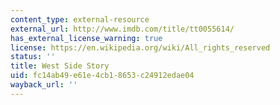 ```yaml
---
content_type: external-resource
external_url: http://www.imdb.com/title/tt0055614/
has_external_license_warning: true
license: https://en.wikipedia.org/wiki/All_rights_reserved
status: ''
title: West Side Story
uid: fc14ab49-e61e-4cb1-8653-c24912edae04
wayback_url: ''
---
```

